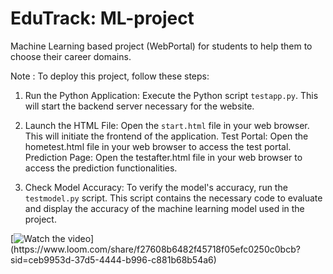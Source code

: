 # EduTrack: ML-project
Machine Learning based project (WebPortal) for students to help them to choose their career domains.

Note :
To deploy this project, follow these steps:
1. Run the Python Application: 
   Execute the Python script `testapp.py`. This will start the backend server necessary for the website.

2. Launch the HTML File: 
   Open the `start.html` file in your web browser. This will initiate the frontend of the application.
   Test Portal: Open the hometest.html file in your web browser to access the test portal.
   Prediction Page: Open the testafter.html file in your web browser to access the prediction functionalities.

4. Check Model Accuracy:
   To verify the model's accuracy, run the `testmodel.py` script. This script contains the necessary code to evaluate and display the accuracy of the machine learning model used in the project.




[![Watch the video]([https://i.sstatic.net/Vp2cE.png](https://img.freepik.com/free-vector/black-video-player-template-mockup-design_1017-36895.jpg))](https://www.loom.com/share/f27608b6482f45718f05efc0250c0bcb?sid=ceb9953d-37d5-4444-b996-c881b68b54a6)
































   

 

